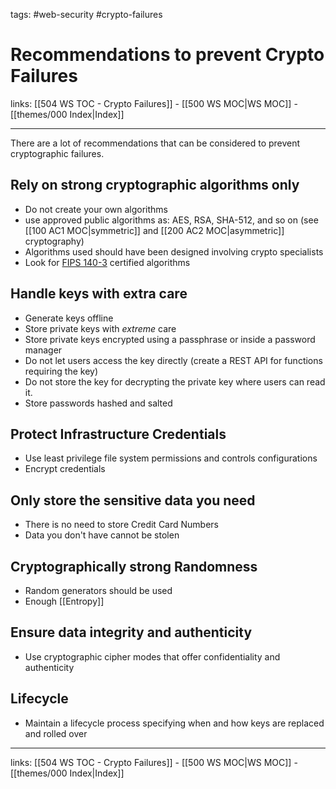 tags: #web-security #crypto-failures

# Recommendations to prevent Crypto Failures

links: [[504 WS TOC - Crypto Failures]] - [[500 WS MOC|WS MOC]] - [[themes/000 Index|Index]]

---

There are a lot of recommendations that can be considered to prevent cryptographic failures.

## Rely on strong cryptographic algorithms only

- Do not create your own algorithms
- use approved public algorithms as: AES, RSA, SHA-512, and so on (see [[100 AC1 MOC|symmetric]] and [[200 AC2 MOC|asymmetric]] cryptography)
- Algorithms used should have been designed involving crypto specialists
- Look for [FIPS 140-3](https://nvlpubs.nist.gov/nistpubs/FIPS/NIST.FIPS.140-3.pdf) certified algorithms

## Handle keys with extra care

- Generate keys offline
- Store private keys with *extreme* care
- Store private keys encrypted using a passphrase or inside a password manager
- Do not let users access the key directly (create a REST API for functions requiring the key)
- Do not store the key for decrypting the private key where users can read it.
- Store passwords hashed and salted 

## Protect Infrastructure Credentials

- Use least privilege file system permissions and controls configurations
- Encrypt credentials

## Only store the sensitive data you need

- There is no need to store Credit Card Numbers
- Data you don't have cannot be stolen

## Cryptographically strong Randomness

- Random generators should be used
- Enough [[Entropy]]

## Ensure data integrity and authenticity

- Use cryptographic cipher modes that offer confidentiality and authenticity

## Lifecycle

- Maintain a lifecycle process specifying when and how keys are replaced and rolled over

---
links: [[504 WS TOC - Crypto Failures]] - [[500 WS MOC|WS MOC]] - [[themes/000 Index|Index]]